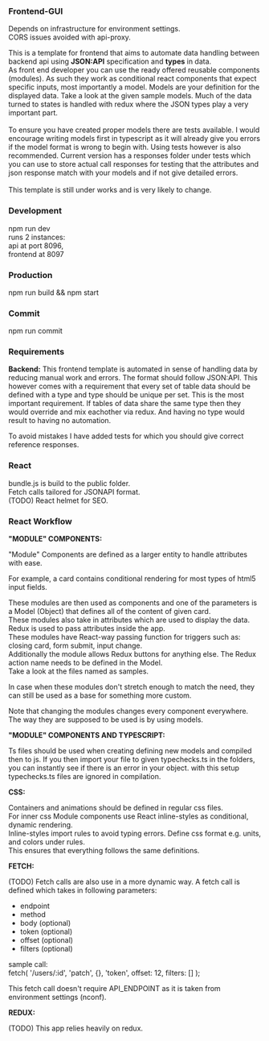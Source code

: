### Frontend-GUI
Depends on infrastructure for environment settings.<br>
CORS issues avoided with api-proxy.

This is a template for frontend that aims to automate data handling between backend api using **JSON:API** specification and **types** in data.<br>
As front end developer you can use the ready offered reusable components (modules). As such they work as conditional react components that expect specific inputs, most importantly a model. Models are your definition for the displayed data. Take a look at the given sample models. Much of the data turned to states is handled with redux where the JSON types play a very important part.<br>
<br>
To ensure you have created proper models there are tests available. I would encourage writing models first in typescript as it will already give you errors if the model format is wrong to begin with. Using tests however is also recommended. Current version has a responses folder under tests which you can use to store actual call responses for testing that the attributes and json response match with your models and if not give detailed errors.<br>
<br>
This template is still under works and is very likely to change.<br>

### Development
npm run dev<br>
runs 2 instances: <br>
api at port 8096, <br>
frontend at 8097

### Production
npm run build && npm start

### Commit
npm run commit

### Requirements

**Backend:**
This frontend template is automated in sense of handling data by reducing manual work and errors. The format should follow JSON:API.
This however comes with a requirement that every set of table data should be defined with a type and type should be unique per set. This is the most important requirement.
If tables of data share the same type then they would override and mix eachother via redux. And having no type would result to having no automation.

To avoid mistakes I have added tests for which you should give correct reference responses.

### React
bundle.js is build to the public folder.<br>
Fetch calls tailored for JSONAPI format.<br>
(TODO) React helmet for SEO.

### React Workflow

**"MODULE" COMPONENTS:**

"Module" Components are defined as a larger entity to handle attributes with ease.

For example, a card contains conditional rendering for most types of html5 input fields.

These modules are then used as components and one of the parameters is a Model (Object) that defines all of the content of given card.<br>
These modules also take in attributes which are used to display the data. Redux is used to pass attributes inside the app.<br>
These modules have React-way passing function for triggers such as: closing card, form submit, input change.<br>
Additionally the module allows Redux buttons for anything else. The Redux action name needs to be defined in the Model.<br>
Take a look at the files named as samples.

In case when these modules don't stretch enough to match the need, they can still be used as a base for something more custom.

Note that changing the modules changes every component everywhere. The way they are supposed to be used is by using models.

**"MODULE" COMPONENTS AND TYPESCRIPT:**

Ts files should be used when creating defining new models and compiled then to js. If you then import your file to given typechecks.ts in the folders, you can instantly see if there is an error in your object. with this setup typechecks.ts files are ignored in compilation.

**CSS:**

Containers and animations should be defined in regular css files.<br>
For inner css Module components use React inline-styles as conditional, dynamic rendering.<br>
Inline-styles import rules to avoid typing errors. Define css format e.g. units, and colors under rules.<br>
This ensures that everything follows the same definitions.

**FETCH:**

(TODO) Fetch calls are also use in a more dynamic way. A fetch call is defined which takes in following parameters:

*   endpoint
*   method
*   body (optional)
*   token (optional)
*   offset (optional)
*   filters (optional)

sample call:<br>
fetch( '/users/:id', 'patch', {}, 'token', offset: 12, filters: [] );

This fetch call doesn't require API_ENDPOINT as it is taken from environment settings (nconf).

**REDUX:**

(TODO) This app relies heavily on redux.